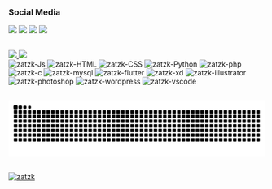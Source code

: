 ### Social Media

<div> 
 <a href="https://discord.gg/g2WqNEABtw" target="_blank"><img src="https://img.shields.io/badge/Discord-7289DA?style=for-the-badge&logo=discord&logoColor=white" target="_blank"></a> 
  <a href = "https://www.behance.net/zatzk"><img src="https://img.shields.io/badge/-Behance-blue?style=for-the-badge&logo=behance&logoColor=white" target="_blank"></a>
  <a href="https://www.linkedin.com/in/zatzk/" target="_blank"><img src="https://img.shields.io/badge/-LinkedIn-%230077B5?style=for-the-badge&logo=linkedin&logoColor=white" target="_blank"></a> 
  <a href="https://myanimelist.net/profile/Zatzk" target="_blank"><img src="https://img.shields.io/badge/Myanimelist-2E51A2?style=for-the-badge&logo=myanimelist&logoColor=white" target="_blank"></a> 

</div>

##
<!--
**zatzk/zatzk** is a ✨ _special_ ✨ repository because its `README.md` (this file) appears on your GitHub profile.

Here are some ideas to get you started:

- 🔭 I’m currently working on ...
- 🌱 I’m currently learning ...
- 👯 I’m looking to collaborate on ...
- 🤔 I’m looking for help with ...
- 💬 Ask me about ...
- 📫 How to reach me: ...
- 😄 Pronouns: ...
- ⚡ Fun fact: ...
-->
<div>
  <a href="https://github.com/zatzk">
  <img height="180em" src="https://github-readme-stats.vercel.app/api?username=zatzk&show_icons=true&theme=merko&include_all_commits=true&count_private=true"/>
  <img height="180em" src="https://github-readme-stats.vercel.app/api/top-langs/?username=zatzk&layout=compact&langs_count=7&theme=merko"/>
</div>


<div style="display: inline-block" style="color:DodgerBlue">
  <img align="justify" alt="zatzk-Js"  src="https://img.shields.io/badge/JavaScript-F7DF1E?style=for-the-badge&logo=javascript&logoColor=black">
  <img align="justify" alt="zatzk-HTML" src="https://img.shields.io/badge/HTML5-E34F26?style=for-the-badge&logo=html5&logoColor=white">
  <img align="justify" alt="zatzk-CSS" src="https://img.shields.io/badge/CSS3-1572B6?style=for-the-badge&logo=css3&logoColor=white">
  <img align="justify" alt="zatzk-Python" src="https://img.shields.io/badge/Python-FFD43B?style=for-the-badge&logo=python&logoColor=darkgreen">
  <img align="justify" alt="zatzk-php" src="https://img.shields.io/badge/PHP-777BB4?style=for-the-badge&logo=php&logoColor=white">
  <img align="justify" alt="zatzk-c" src="https://img.shields.io/badge/C-00599C?style=for-the-badge&logo=c&logoColor=white">
  <img align="justify" alt="zatzk-mysql" src="https://img.shields.io/badge/MySQL-00000F?style=for-the-badge&logo=mysql&logoColor=white">
  <img align="justify" alt="zatzk-flutter" src="https://img.shields.io/badge/Flutter-02569B?style=for-the-badge&logo=flutter&logoColor=white">
  <img align="justify" alt="zatzk-xd" src="https://img.shields.io/badge/Adobe%20XD-470137?style=for-the-badge&logo=Adobe%20XD&logoColor=#FF61F6">
  <img align="justify" alt="zatzk-illustrator" src="https://img.shields.io/badge/Adobe%20Illustrator-FF9A00?style=for-the-badge&logo=adobe%20illustrator&logoColor=white">
  <img align="justify" alt="zatzk-photoshop" src="https://camo.githubusercontent.com/fceb87783f8368321f404247f93dcf39d5a11a8a4a058842252a569968de5b45/68747470733a2f2f696d672e736869656c64732e696f2f62616467652f41646f626525323050686f746f73686f702d3331413846463f7374796c653d666f722d7468652d6261646765266c6f676f3d41646f626525323050686f746f73686f70266c6f676f436f6c6f723d626c61636b">
  <img align="justify" alt="zatzk-wordpress" src="https://img.shields.io/badge/Wordpress-21759B?style=for-the-badge&logo=wordpress&logoColor=white">
  <img align="justify" alt="zatzk-vscode" src="https://camo.githubusercontent.com/42ada9cc774b9d2b4cf35691820a881d70657ae42c3a074f00c7e9add6352361/68747470733a2f2f696d672e736869656c64732e696f2f62616467652f56697375616c5f53747564696f5f436f64652d3030373844343f7374796c653d666f722d7468652d6261646765266c6f676f3d76697375616c25323073747564696f253230636f6465266c6f676f436f6c6f723d7768697465">
</div>
  
  
  
##
 
![Snake animation](https://github.com/zatzk/zatzk/blob/output/github-contribution-grid-snake.svg)

 ##
 
 <img src="https://komarev.com/ghpvc/?username=zatzk&label=Profile%20views&color=ce9927&style=flat" alt="zatzk" /> </p>
